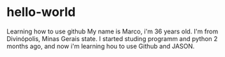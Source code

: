 # hello-world
Learning how to use github
My name is Marco, i'm 36 years old. I'm from Divinópolis, Minas Gerais state. I started studing programm and python 2 months ago, and now i'm learning hou to use Github and JASON. 
